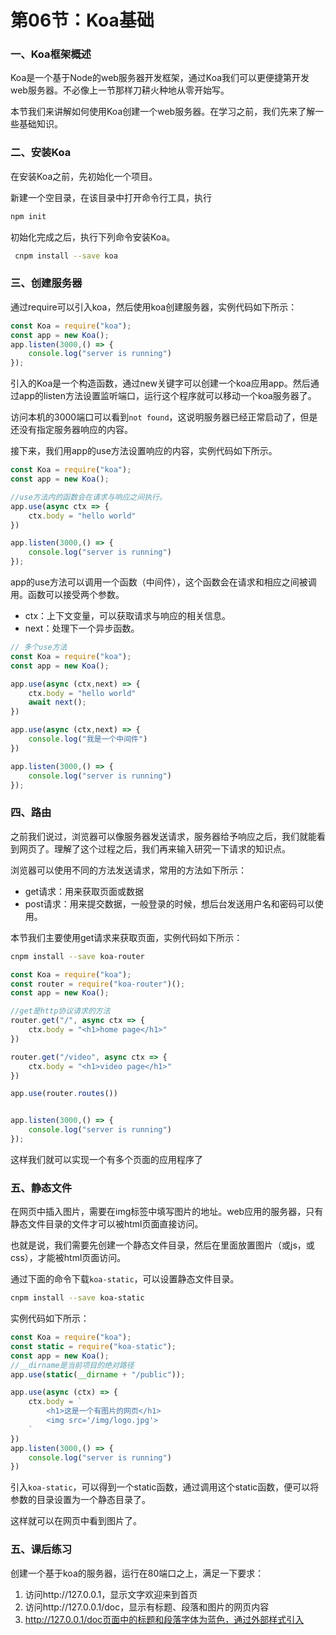 # 第06节：Koa基础

### 一、Koa框架概述

Koa是一个基于Node的web服务器开发框架，通过Koa我们可以更便捷第开发web服务器。不必像上一节那样刀耕火种地从零开始写。

本节我们来讲解如何使用Koa创建一个web服务器。在学习之前，我们先来了解一些基础知识。

### 二、安装Koa

在安装Koa之前，先初始化一个项目。

新建一个空目录，在该目录中打开命令行工具，执行

``` bash
npm init
```
初始化完成之后，执行下列命令安装Koa。

``` bash
 cnpm install --save koa
```

### 三、创建服务器

通过require可以引入koa，然后使用koa创建服务器，实例代码如下所示：

``` js
const Koa = require("koa");  
const app = new Koa();
app.listen(3000,() => {
    console.log("server is running")
});
```

引入的Koa是一个构造函数，通过new关键字可以创建一个koa应用app。然后通过app的listen方法设置监听端口，运行这个程序就可以移动一个koa服务器了。

访问本机的3000端口可以看到`not found`，这说明服务器已经正常启动了，但是还没有指定服务器响应的内容。

接下来，我们用app的use方法设置响应的内容，实例代码如下所示。


``` js
const Koa = require("koa");
const app = new Koa();

//use方法内的函数会在请求与响应之间执行。
app.use(async ctx => {
    ctx.body = "hello world"
})

app.listen(3000,() => {
    console.log("server is running")
});

```

app的use方法可以调用一个函数（中间件），这个函数会在请求和相应之间被调用。函数可以接受两个参数。

* ctx：上下文变量，可以获取请求与响应的相关信息。
* next：处理下一个异步函数。

``` js
// 多个use方法
const Koa = require("koa");
const app = new Koa();

app.use(async (ctx,next) => {
    ctx.body = "hello world"
    await next();
})

app.use(async (ctx,next) => {
    console.log("我是一个中间件")
})

app.listen(3000,() => {
    console.log("server is running")
});

```

### 四、路由

之前我们说过，浏览器可以像服务器发送请求，服务器给予响应之后，我们就能看到网页了。理解了这个过程之后，我们再来输入研究一下请求的知识点。

浏览器可以使用不同的方法发送请求，常用的方法如下所示：

* get请求：用来获取页面或数据
* post请求：用来提交数据，一般登录的时候，想后台发送用户名和密码可以使用。

本节我们主要使用get请求来获取页面，实例代码如下所示：

``` bash
cnpm install --save koa-router
```

``` js
const Koa = require("koa");
const router = require("koa-router")();
const app = new Koa();

//get是http协议请求的方法
router.get("/", async ctx => {
    ctx.body = "<h1>home page</h1>"
})

router.get("/video", async ctx => {
    ctx.body = "<h1>video page</h1>"
})

app.use(router.routes())


app.listen(3000,() => {
    console.log("server is running")
});

```

这样我们就可以实现一个有多个页面的应用程序了

### 五、静态文件

在网页中插入图片，需要在img标签中填写图片的地址。web应用的服务器，只有静态文件目录的文件才可以被html页面直接访问。

也就是说，我们需要先创建一个静态文件目录，然后在里面放置图片（或js，或css），才能被html页面访问。

通过下面的命令下载`koa-static`，可以设置静态文件目录。

``` bash
cnpm install --save koa-static
```

实例代码如下所示：

``` js
const Koa = require("koa");
const static = require("koa-static");
const app = new Koa();
//__dirname是当前项目的绝对路径
app.use(static(__dirname + "/public"));

app.use(async (ctx) => {
    ctx.body = `
        <h1>这是一个有图片的网页</h1>
        <img src='/img/logo.jpg'>
    `
})
app.listen(3000,() => {
    console.log("server is running")
})
```

引入`koa-static`，可以得到一个static函数，通过调用这个static函数，便可以将参数的目录设置为一个静态目录了。

这样就可以在网页中看到图片了。

### 五、课后练习

创建一个基于koa的服务器，运行在80端口之上，满足一下要求：

1. 访问http://127.0.0.1，显示文字欢迎来到首页
2. 访问http://127.0.0.1/doc，显示有标题、段落和图片的网页内容
3. http://127.0.0.1/doc页面中的标题和段落字体为蓝色，通过外部样式引入
